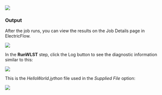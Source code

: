 <br />
<img src="../../plugins/EC-WebLogic/images/RunWLST/runWLSTexample.png" />

### Output
After the job runs, you can view the results on the Job Details page in ElectricFlow.

<img src="../../plugins/EC-WebLogic/images/RunWLST/EC-WLSRunWLST4.png" />
<p>In the <b>RunWLST</b> step, click the Log button to see the diagnostic information similar to this:</p>
<img src="../../plugins/EC-WebLogic/images/RunWLST/EC-WLSRunWLST5.png" />
<p>This is the <i>HelloWorld.jython</i> file used in the <i>Supplied File</i> option:</p>
<img src="../../plugins/EC-WebLogic/images/RunWLST/EC-WLSRunWLST6.png" />
